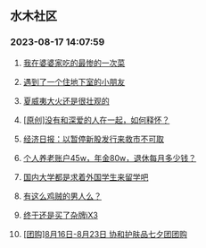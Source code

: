 ## 水木社区 
### 2023-08-17 14:07:59

1. [我在婆婆家吃的最惨的一次菜](https://www.mysmth.net/nForum/article/FamilyLife/1766361687)

2. [遇到了一个住地下室的小朋友](https://www.mysmth.net/nForum/article/ChildEducation/2260689)

3. [夏威夷大火还是很壮观的](https://www.mysmth.net/nForum/article/Geography/550620)

4. [[原创]没有和深爱的人在一起，如何释怀？](https://www.mysmth.net/nForum/article/Divorce/2038970)

5. [经济日报：以暂停新股发行来救市不可取](https://www.mysmth.net/nForum/article/Stock/10615446)

6. [个人养老账户45w，年金80w，退休每月多少钱？](https://www.mysmth.net/nForum/article/WorkLife/3366875)

7. [国内大学都是求着外国学生来留学吧](https://www.mysmth.net/nForum/article/GaoKao/535474)

8. [有这么鸡贼的男人么？](https://www.mysmth.net/nForum/article/Age/20300029)

9. [终于还是买了杂牌iX3](https://www.mysmth.net/nForum/article/GreenAuto/1354548)

10. [[团购]8月16日-8月23日 协和护肤品七夕团团购](https://www.mysmth.net/nForum/article/ADAgent_TG/1307191)

